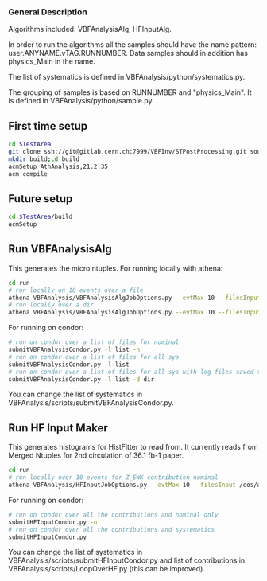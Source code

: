 ### General Description ###
Algorithms included: VBFAnalysisAlg, HFInputAlg.

In order to run the algorithms all the samples should have the name pattern: user.ANYNAME.vTAG.RUNNUMBER. Data samples should in addition has physics_Main in the name.

The list of systematics is defined in VBFAnalysis/python/systematics.py.

The grouping of samples is based on RUNNUMBER and "physics_Main". It is defined in VBFAnalysis/python/sample.py.


## First time setup ##

```bash
cd $TestArea
git clone ssh://git@gitlab.cern.ch:7999/VBFInv/STPostProcessing.git source/
mkdir build;cd build
acmSetup AthAnalysis,21.2.35
acm compile
```

## Future setup ##

```bash
cd $TestArea/build
acmSetup
```


## Run VBFAnalysisAlg ##
This generates the micro ntuples.
For running locally with athena:
```bash
cd run
# run locally on 10 events over a file
athena VBFAnalysis/VBFAnalysisAlgJobOptions.py --evtMax 10 --filesInput /eos/user/r/rzou/v04/user.othrif.v04.364162.Sherpa_221_NNPDF30NNLO_Wmunu_MAXHTPTV140_280_CVetoBVeto.e5340_s3126_r9364_r9315_p3575_MiniNtuple.root/user.othrif.14790250._000001.MiniNtuple.root - --currentVariation Nominal
# run locally over a dir
athena VBFAnalysis/VBFAnalysisAlgJobOptions.py --evtMax 10 --filesInput /eos/user/r/rzou/v04/user.othrif.v04.364106.Sherpa_221_NNPDF30NNLO_Zmumu_MAXHTPTV140_280_CVetoBVeto.e5271_s3126_r9364_r9315_p3575_MiniNtuple.root/* - --currentVariation Nominal
```
For running on condor:
```bash
# run on condor over a list of files for nominal
submitVBFAnalysisCondor.py -l list -n
# run on condor over a list of files for all sys
submitVBFAnalysisCondor.py -l list
# run on condor over a list of files for all sys with log files saved to a specific dir
submitVBFAnalysisCondor.py -l list -d dir
```
You can change the list of systematics in VBFAnalysis/scripts/submitVBFAnalysisCondor.py.


## Run HF Input Maker ##
This generates histograms for HistFitter to read from. It currently reads from Merged Ntuples for 2nd circulation of 36.1 fb-1 paper.
```bash
cd run
# run locally over 10 events for Z_EWK contribution nominal
athena VBFAnalysis/HFInputJobOptions.py --evtMax 10 --filesInput /eos/atlas/atlascerngroupdisk/phys-exotics/jdm/vbfinv/FinalNtuplesJuly18/VBFHiggsInv_Ztot_bkg_fixednom.root - --currentSamples Z_EWK --currentVariation NONE
```
For running on condor:
```bash
# run on condor over all the contributions and nominal only
submitHFInputCondor.py -n 
# run on condor over all the contributions and systematics 
submitHFInputCondor.py
```
You can change the list of systematics in VBFAnalysis/scripts/submitHFInputCondor.py and list of contributions in VBFAnalysis/scripts/LoopOverHF.py (this can be improved).